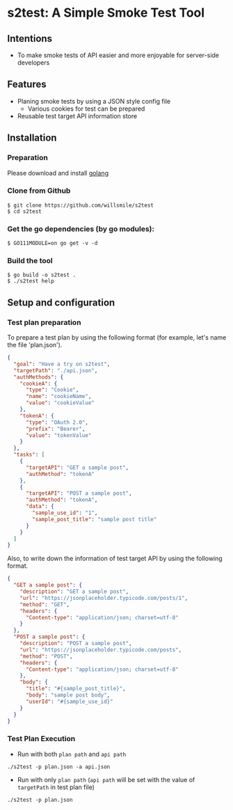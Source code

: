 # s2test: A Simple Smoke Test Tool

## Intentions
- To make smoke tests of API easier and more enjoyable for server-side developers

## Features
- Planing smoke tests by using a JSON style config file
  - Various cookies for test can be prepared
- Reusable test target API information store

## Installation
### Preparation
Please download and install [golang](https://golang.org/dl/)

### Clone from Github
```
$ git clone https://github.com/willsmile/s2test
$ cd s2test
```

### Get the go dependencies (by go modules):
```
$ GO111MODULE=on go get -v -d
```

### Build the tool
```
$ go build -o s2test .
$ ./s2test help
```

## Setup and configuration
### Test plan preparation
To prepare a test plan by using the following format (for example, let's name the file 'plan.json').

```json
{
  "goal": "Have a try on s2test",
  "targetPath": "./api.json",
  "authMethods": {
    "cookieA": {
      "type": "Cookie",
      "name": "cookieName",
      "value": "cookieValue"
    },
    "tokenA": {
      "type": "OAuth 2.0",
      "prefix": "Bearer",
      "value": "tokenValue"
    }
  },
  "tasks": [
    {
      "targetAPI": "GET a sample post",
      "authMethod": "tokenA"
    },
    {
      "targetAPI": "POST a sample post",
      "authMethod": "tokenA",
      "data": {
        "sample_use_id": "1",
        "sample_post_title": "sample post title"
      }
    }
  ]
}
```

Also, to write down the information of test target API by using the following format.

```json
{
  "GET a sample post": {
    "description": "GET a sample post",
    "url": "https://jsonplaceholder.typicode.com/posts/1",
    "method": "GET",
    "headers": {
      "Content-type": "application/json; charset=utf-8"
    }
  },
  "POST a sample post": {
    "description": "POST a sample post",
    "url": "https://jsonplaceholder.typicode.com/posts",
    "method": "POST",
    "headers": {
      "Content-type": "application/json; charset=utf-8"
    },
    "body": {
      "title": "#{sample_post_title}",
      "body": "sample post body",
      "userId": "#{sample_use_id}"
    }
  }
}
```
### Test Plan Execution
- Run with both `plan path` and `api path`
```
./s2test -p plan.json -a api.json
```

- Run with only `plan path` (`api path` will be set with the value of `targetPath` in test plan file)
```
./s2test -p plan.json
```

